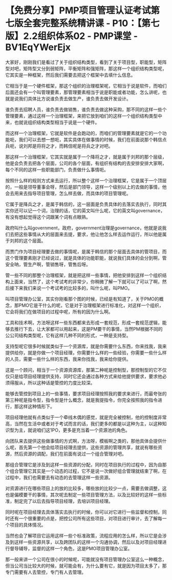 # 【免费分享】PMP项目管理认证考试第七版全套完整系统精讲课 - P10：【第七版】2.2组织体系02 - PMP课堂 - BV1EqYWerEjx

大家好，刚刚我们是看过了关于组织结构类型，看到了关于项目型，职能型，矩阵型对吧，矩阵型又分到弱矩阵，平衡矩阵和强矩阵，那这样一个组织结构类型呢，它其实是一种框架，然后我们需要去把这个框架中去填什么信息。

它相当于是一个硬件框架，那这个组织的治理框架呢，它相当于说是软件，而咱们后面还会有一个叫管理要素，那管理要素相当于说是职能或者功能，怎么讲呢，也就是说我们具体比方说谁负责去做生产，谁负责去做开发设计。

谁负责去招聘人员，谁负责去做销售，谁负责去做这种采购，那不同的这样一些个管理要素，通过这样一个治理框架，来把它放到咱们的这样一个组织结构类型中来，也就说组织结构类型相当于说是一个硬件。

而这样一个治理框架，它就是软件是会跑动的，而咱们的管理要素就是它的一个功能呃，我们可以去想一想呃，其实具体在做事情的时候，我们在前面说那个韩信点兵呃，说刘邦是将将之才，而韩信呢是将兵之才对吧。

那这样一个治理框架，它其实就是属于一个降将之才，就是属于刘邦的那个层级，他是会负责去把各个层面，公司的各个层面，有组织有结构的去安排安排大家啊，每个不同的这样一些职能部门，负责做什么事情呃。

按照什么样的规则方式来去运行，所以整个这样一个治理框架，它是属于一个顶层的，一般是领导董事会呀，然后是部门领导，这样一个级别以上的去做的事情，他会去用来去指导项目管理，怎么样去做，而具体的项目管理呢。

它属于是降兵之才，是属于韩信的，这一层面是负责具体的去落实去执行，同时其实你还可以记一个词，治理的话，它的英文叫什么呢，它的英文叫governance，有没有想起觉得这个词跟某个词有点眼熟。

政府叫什么叫government，政府，government治理是governance，他就是说我们去把这些事情从大的层面来去提，要求，他让他怎么样去运作运行，所以他是属于刘邦的这个层面。

而贾门作为项目经理要去做的事情呢，是属于韩信的那个层面去具体的管项目，而这个管理要素刚才已经说过，就是具体的功能职能，就说我们具体的会分到啊，管安全呐，管生产啊，管销售呀，管售后呀。

管一些不同的那整个治理框架，就是把这样一些事情，把他安排到这样一个组织结构上面来，当然了，这个考试考的非常少，你稍微了解一下就可以了可以了啊，然后接下来我们来说一个考试考的比较多的，叫什么呢，叫PMO。

叫项目管理办公室，其实你刚看那个图的时候，已经是有知道了，关于PMO的概念，那PMO它是干什么的呢，它是对于治理框架进行标准化，对这样一个组织，它会将我们在做项目的过程中呢，所有的因为什么啊。

工具和技术啊，方法呀这样一些东西都来去形成一套规范，形成一套规范逻辑，能够去推行下去，让大家都可以用起来，这是PM要干的事情，当然PM根据不同的公公司结构类型呢，它有这样几种不同的形式，一种是支持型。

支持型呢它很多时候就类似于一个资源库，就是你需要什么东西，你来找我，我来提供给你，就是你做一个项目经理，你需要什么样的一些经验，你需要一些什么样的人员，需要一些什么样的东西，我来你找我，我来给你提供。

这是一个顾问，相当于一个资源资源库，那第二种呢是控制型，那控制型的它不仅仅只是给项目经理提供支持，同时它还会通过各种方式来给他提供要求，要求他必须得服从，所以这种话是管控的力度比较深。

能够去管控到项目上的一些事情，要求项目经理按照我的要求来进行，而最夸张的第三种呢是指令型，指令型是什么概念，就是我提指令，你完全按照我的指令进行，那这样这种情形下。

项目经理他就有点类似于一个牵线木偶的感觉，就是完全被控制，他的控制度非常高，当然在生活中或者对于考试而言的话，我们更多的都是以这种为主，以这种知识型为主，就说咱们这1PO，更多是充当着一个资源池的角色。

向团队来去提供这些做事情的方式啊，方法呀，模板啊之类的，那他具体会提供什么呢，首先第一个他会给项目经理去提供，这些资源的管理共享，就说有哪些资源，然后资源的调配，我们在前面有说过一个组合管理对吧。

那组合管理它是涉及到这样一些资源的分配，同时在项目执行的过程中，因为自那个组合管理它其实是一个动态的过程，它不是说一次做好组合管理就结束了啊，在过程中，我们也需要去有动态的去管理这样一些资源。

对资源进行在哪些项目上的放的比较多，哪些放的比较少一点，需要去做调整，这也是偏模要干的事情，其次呢去制定一些项目管理方法，以及比较好的这样一些标准，制定完了以后去指导项目经理，去培训项目经理。

同时呢在项目经理去具体落实去执行的时候，你可以对它进行一些监督和控制，同时还有一个很重要的点是，把控公司所有这些项目，对项目进行审计，去了解每一个项目的具体情况。

当然也会了解项目它运用这样一些个标准政策，流程应用的怎么样，所以它是会涉及到这样一些资源共享，以及跨团队的这样一个沟通协调，然后以及对项目经理进行督导辅导，监督的这样一个角色，这是PMO项目管理办公室。

那一般来讲一个公司在很小的时候呢，可能就没有项目管理办公室这么一种概念，但当公司当比较大的时候，就可能会有，为什么要有它，就是因为项目太多了，那专门需要有人去管控，专门有人去管理。

